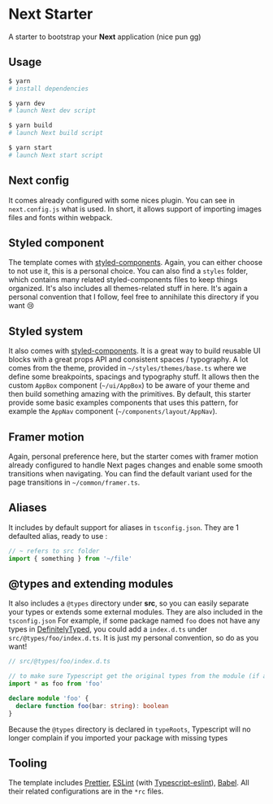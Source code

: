 # Next Starter
A starter to bootstrap your **Next** application (nice pun gg)

## Usage

```bash
$ yarn 
# install dependencies

$ yarn dev
# launch Next dev script

$ yarn build
# launch Next build script

$ yarn start
# launch Next start script
```

## Next config
It comes already configured with some nices plugin. You can see in `next.config.js` what is 
used. In short, it allows support of importing images files and fonts within webpack. 

## Styled component
The template comes with [styled-components](https://github.com/styled-components/styled-components). 
Again, you can either choose to not use it, this is a personal choice. 
You can also find a `styles` folder, which contains many related 
styled-components files to keep things organized. It's also includes all themes-related stuff in here. 
It's again a personal convention that I follow, feel free to annihilate this directory if you want 😢 

## Styled system
It also comes with [styled-components](https://github.com/styled-system/styled-system). It is a great way to 
build reusable UI blocks with a great props API and consistent spaces / typography. 
A lot comes from the theme, provided in `~/styles/themes/base.ts` where we define some 
breakpoints, spacings and typography stuff. It allows then the custom `AppBox` component (`~/ui/AppBox`) 
to be aware of your theme and then build something amazing with the primitives.
By default, this starter provide some basic examples components that uses this pattern, for 
example the `AppNav` component (`~/components/layout/AppNav`).

## Framer motion
Again, personal preference here, but the starter comes with framer motion already configured 
to handle Next pages changes and enable some smooth transitions when navigating. You 
can find the default variant used for the page transitions in `~/common/framer.ts`.  

## Aliases
It includes by default support for aliases in `tsconfig.json`.
They are 1 defaulted alias, ready to use : 
```typescript
// ~ refers to src folder
import { something } from '~/file'
```

## @types and extending modules
It also includes a `@types` directory under **src**, so you can easily 
separate your types or extends some external modules. They are also included in the `tsconfig.json`
For example, if some package named `foo` does not have any types in [DefinitelyTyped](https://definitelytyped.org/), you could 
add a `index.d.ts` under `src/@types/foo/index.d.ts`. It is just my personal convention, so do as you want!

```typescript
// src/@types/foo/index.d.ts

// to make sure Typescript get the original types from the module (if any)
import * as foo from 'foo'

declare module 'foo' {
  declare function foo(bar: string): boolean
} 
```

Because the `@types` directory is declared in `typeRoots`, Typescript will no longer complain if you imported your package with missing types

## Tooling
The template includes [Prettier](https://prettier.io/), [ESLint](https://eslint.org/) (with [Typescript-eslint](https://github.com/typescript-eslint/typescript-eslint)), [Babel](https://babeljs.io/).
All their related configurations are in the `*rc` files.
